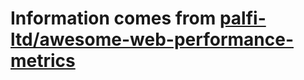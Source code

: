 # Information comes from [palfi-ltd/awesome-web-performance-metrics](https://github.com/palfi-ltd/awesome-web-performance-metrics)


